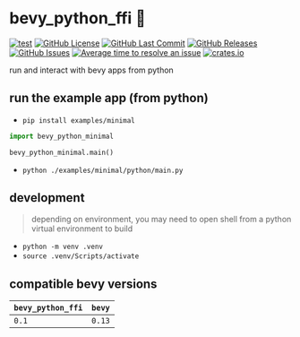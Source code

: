# bevy_python_ffi 🧩
[![test](https://github.com/mosure/bevy_python_ffi/workflows/test/badge.svg)](https://github.com/Mosure/bevy_python_ffi/actions?query=workflow%3Atest)
[![GitHub License](https://img.shields.io/github/license/mosure/bevy_python_ffi)](https://raw.githubusercontent.com/mosure/bevy_python_ffi/main/LICENSE)
[![GitHub Last Commit](https://img.shields.io/github/last-commit/mosure/bevy_python_ffi)](https://github.com/mosure/bevy_python_ffi)
[![GitHub Releases](https://img.shields.io/github/v/release/mosure/bevy_python_ffi?include_prereleases&sort=semver)](https://github.com/mosure/bevy_python_ffi/releases)
[![GitHub Issues](https://img.shields.io/github/issues/mosure/bevy_python_ffi)](https://github.com/mosure/bevy_python_ffi/issues)
[![Average time to resolve an issue](https://isitmaintained.com/badge/resolution/mosure/bevy_python_ffi.svg)](http://isitmaintained.com/project/mosure/bevy_python_ffi)
[![crates.io](https://img.shields.io/crates/v/bevy_python_ffi.svg)](https://crates.io/crates/bevy_python_ffi)

run and interact with bevy apps from python


## run the example app (from python)

- `pip install examples/minimal`

```python
import bevy_python_minimal

bevy_python_minimal.main()
```

- `python ./examples/minimal/python/main.py`


## development

> depending on environment, you may need to open shell from a python virtual environment to build
- `python -m venv .venv`
- `source .venv/Scripts/activate`


## compatible bevy versions

| `bevy_python_ffi` | `bevy` |
| :--         | :--    |
| `0.1`       | `0.13` |
